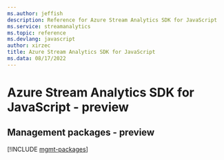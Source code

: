 ```yaml
---
ms.author: jeffish
description: Reference for Azure Stream Analytics SDK for JavaScript
ms.service: streamanalytics
ms.topic: reference
ms.devlang: javascript
author: xirzec
title: Azure Stream Analytics SDK for JavaScript
ms.data: 08/17/2022
---
```

# Azure Stream Analytics SDK for JavaScript - preview

## Management packages - preview
[!INCLUDE [mgmt-packages](stream-analytics-mgmt-index.md)]